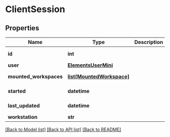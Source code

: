 # ClientSession

## Properties

Name | Type | Description | Notes
------------ | ------------- | ------------- | -------------
**id** | **int** |  | [optional] [readonly] 
**user** | [**ElementsUserMini**](ElementsUserMini.md) |  | 
**mounted_workspaces** | [**list[MountedWorkspace]**](MountedWorkspace.md) |  | [optional] [readonly] 
**started** | **datetime** |  | [optional] [readonly] 
**last_updated** | **datetime** |  | [optional] [readonly] 
**workstation** | **str** |  | 

[[Back to Model list]](../#documentation-for-models) [[Back to API list]](../#documentation-for-api-endpoints) [[Back to README]](../)


